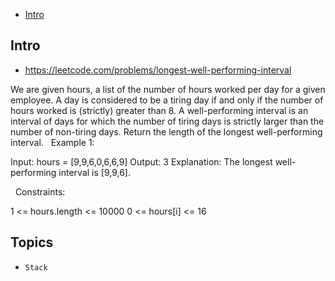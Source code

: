 - [Intro](#intro)

## Intro

- https://leetcode.com/problems/longest-well-performing-interval

We are given hours, a list of the number of hours worked per day for a given employee.
A day is considered to be a tiring day if and only if the number of hours worked is (strictly) greater than 8.
A well-performing interval is an interval of days for which the number of tiring days is strictly larger than the number of non-tiring days.
Return the length of the longest well-performing interval.
 
Example 1:

Input: hours = [9,9,6,0,6,6,9]
Output: 3
Explanation: The longest well-performing interval is [9,9,6].

 
Constraints:

1 <= hours.length <= 10000
0 <= hours[i] <= 16



## Topics

- `Stack`


